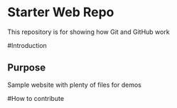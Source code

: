 # Starter Web Repo

This repository is for showing how Git and GitHub work

#Introduction

## Purpose

Sample website with plenty of files for demos

#How to contribute